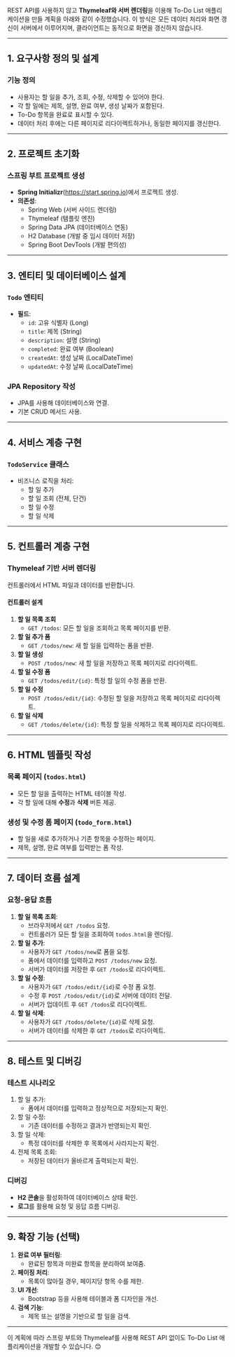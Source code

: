 REST API를 사용하지 않고 **Thymeleaf와 서버 렌더링**을 이용해 To-Do List 애플리케이션을 만들 계획을 아래와 같이 수정했습니다. 이 방식은 모든 데이터 처리와 화면 갱신이 서버에서 이루어지며, 클라이언트는 동적으로 화면을 갱신하지 않습니다.

---

## **1. 요구사항 정의 및 설계**

### **기능 정의**
- 사용자는 할 일을 추가, 조회, 수정, 삭제할 수 있어야 한다.
- 각 할 일에는 제목, 설명, 완료 여부, 생성 날짜가 포함된다.
- To-Do 항목을 완료로 표시할 수 있다.
- 데이터 처리 후에는 다른 페이지로 리다이렉트하거나, 동일한 페이지를 갱신한다.

---

## **2. 프로젝트 초기화**

### **스프링 부트 프로젝트 생성**
- **Spring Initializr**(https://start.spring.io)에서 프로젝트 생성.
- **의존성**:
  - Spring Web (서버 사이드 렌더링)
  - Thymeleaf (템플릿 엔진)
  - Spring Data JPA (데이터베이스 연동)
  - H2 Database (개발 중 임시 데이터 저장)
  - Spring Boot DevTools (개발 편의성)

---

## **3. 엔티티 및 데이터베이스 설계**

### **`Todo` 엔티티**
- **필드**:
  - `id`: 고유 식별자 (Long)
  - `title`: 제목 (String)
  - `description`: 설명 (String)
  - `completed`: 완료 여부 (Boolean)
  - `createdAt`: 생성 날짜 (LocalDateTime)
  - `updatedAt`: 수정 날짜 (LocalDateTime)

### **JPA Repository 작성**
- JPA를 사용해 데이터베이스와 연결.
- 기본 CRUD 메서드 사용.

---

## **4. 서비스 계층 구현**

### **`TodoService` 클래스**
- 비즈니스 로직을 처리:
  - 할 일 추가
  - 할 일 조회 (전체, 단건)
  - 할 일 수정
  - 할 일 삭제

---

## **5. 컨트롤러 계층 구현**

### **Thymeleaf 기반 서버 렌더링**
컨트롤러에서 HTML 파일과 데이터를 반환합니다.

#### **컨트롤러 설계**
1. **할 일 목록 조회**
   - `GET /todos`: 모든 할 일을 조회하고 목록 페이지를 반환.
2. **할 일 추가 폼**
   - `GET /todos/new`: 새 할 일을 입력하는 폼을 반환.
3. **할 일 생성**
   - `POST /todos/new`: 새 할 일을 저장하고 목록 페이지로 리다이렉트.
4. **할 일 수정 폼**
   - `GET /todos/edit/{id}`: 특정 할 일의 수정 폼을 반환.
5. **할 일 수정**
   - `POST /todos/edit/{id}`: 수정된 할 일을 저장하고 목록 페이지로 리다이렉트.
6. **할 일 삭제**
   - `GET /todos/delete/{id}`: 특정 할 일을 삭제하고 목록 페이지로 리다이렉트.

---

## **6. HTML 템플릿 작성**

### **목록 페이지 (`todos.html`)**
- 모든 할 일을 출력하는 HTML 테이블 작성.
- 각 할 일에 대해 **수정**과 **삭제** 버튼 제공.

### **생성 및 수정 폼 페이지 (`todo_form.html`)**
- 할 일을 새로 추가하거나 기존 항목을 수정하는 페이지.
- 제목, 설명, 완료 여부를 입력받는 폼 작성.

---

## **7. 데이터 흐름 설계**

### **요청-응답 흐름**
1. **할 일 목록 조회**:
   - 브라우저에서 `GET /todos` 요청.
   - 컨트롤러가 모든 할 일을 조회하여 `todos.html`을 렌더링.
2. **할 일 추가**:
   - 사용자가 `GET /todos/new`로 폼을 요청.
   - 폼에서 데이터를 입력하고 `POST /todos/new` 요청.
   - 서버가 데이터를 저장한 후 `GET /todos`로 리다이렉트.
3. **할 일 수정**:
   - 사용자가 `GET /todos/edit/{id}`로 수정 폼 요청.
   - 수정 후 `POST /todos/edit/{id}`로 서버에 데이터 전달.
   - 서버가 업데이트 후 `GET /todos`로 리다이렉트.
4. **할 일 삭제**:
   - 사용자가 `GET /todos/delete/{id}`로 삭제 요청.
   - 서버가 데이터를 삭제한 후 `GET /todos`로 리다이렉트.

---

## **8. 테스트 및 디버깅**

### **테스트 시나리오**
1. 할 일 추가:
   - 폼에서 데이터를 입력하고 정상적으로 저장되는지 확인.
2. 할 일 수정:
   - 기존 데이터를 수정하고 결과가 반영되는지 확인.
3. 할 일 삭제:
   - 특정 데이터를 삭제한 후 목록에서 사라지는지 확인.
4. 전체 목록 조회:
   - 저장된 데이터가 올바르게 출력되는지 확인.

### **디버깅**
- **H2 콘솔**을 활성화하여 데이터베이스 상태 확인.
- **로그**를 활용해 요청 및 응답 흐름 디버깅.

---

## **9. 확장 기능 (선택)**

1. **완료 여부 필터링**:
   - 완료된 항목과 미완료 항목을 분리하여 보여줌.
2. **페이징 처리**:
   - 목록이 많아질 경우, 페이지당 항목 수를 제한.
3. **UI 개선**:
   - Bootstrap 등을 사용해 테이블과 폼 디자인을 개선.
4. **검색 기능**:
   - 제목 또는 설명을 기반으로 할 일을 검색.

---

이 계획에 따라 스프링 부트와 Thymeleaf를 사용해 REST API 없이도 To-Do List 애플리케이션을 개발할 수 있습니다. 😊
